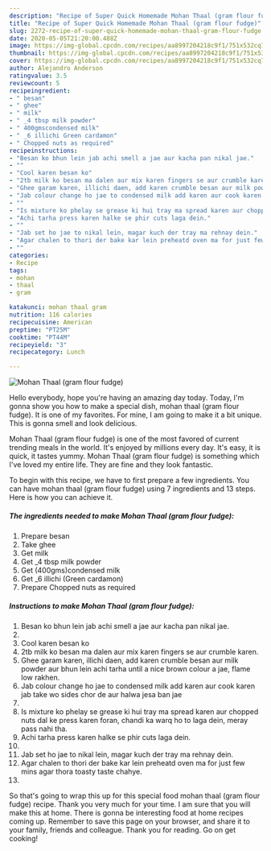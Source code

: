 ```yaml
---
description: "Recipe of Super Quick Homemade Mohan Thaal (gram flour fudge)"
title: "Recipe of Super Quick Homemade Mohan Thaal (gram flour fudge)"
slug: 2272-recipe-of-super-quick-homemade-mohan-thaal-gram-flour-fudge
date: 2020-05-05T21:20:00.488Z
image: https://img-global.cpcdn.com/recipes/aa8997204218c9f1/751x532cq70/mohan-thaal-gram-flour-fudge-recipe-main-photo.jpg
thumbnail: https://img-global.cpcdn.com/recipes/aa8997204218c9f1/751x532cq70/mohan-thaal-gram-flour-fudge-recipe-main-photo.jpg
cover: https://img-global.cpcdn.com/recipes/aa8997204218c9f1/751x532cq70/mohan-thaal-gram-flour-fudge-recipe-main-photo.jpg
author: Alejandro Anderson
ratingvalue: 3.5
reviewcount: 5
recipeingredient:
- " besan"
- " ghee"
- " milk"
- " _4 tbsp milk powder"
- " 400gmscondensed milk"
- " _6 illichi Green cardamon"
- " Chopped nuts as required"
recipeinstructions:
- "Besan ko bhun lein jab achi smell a jae aur kacha pan nikal jae."
- ""
- "Cool karen besan ko"
- "2tb milk ko besan ma dalen aur mix karen fingers se aur crumble karen."
- "Ghee garam karen, illichi daen, add karen crumble besan aur milk powder aur bhun lein achi tarha until a nice brown colour a jae, flame low rakhen."
- "Jab colour change ho jae to condensed milk add karen aur cook karen jab take wo sides chor de aur halwa jesa ban jae"
- ""
- "Is mixture ko phelay se grease ki hui tray ma spread karen aur chopped nuts dal ke press karen foran, chandi ka warq ho to laga dein, meray pass nahi tha."
- "Achi tarha press karen halke se phir cuts laga dein."
- ""
- "Jab set ho jae to nikal lein, magar kuch der tray ma rehnay dein."
- "Agar chalen to thori der bake kar lein preheatd oven ma for just few mins agar thora toasty taste chahye."
- ""
categories:
- Recipe
tags:
- mohan
- thaal
- gram

katakunci: mohan thaal gram 
nutrition: 116 calories
recipecuisine: American
preptime: "PT25M"
cooktime: "PT44M"
recipeyield: "3"
recipecategory: Lunch

---
```



![Mohan Thaal (gram flour fudge)](https://img-global.cpcdn.com/recipes/aa8997204218c9f1/751x532cq70/mohan-thaal-gram-flour-fudge-recipe-main-photo.jpg)

Hello everybody, hope you're having an amazing day today. Today, I'm gonna show you how to make a special dish, mohan thaal (gram flour fudge). It is one of my favorites. For mine, I am going to make it a bit unique. This is gonna smell and look delicious.



Mohan Thaal (gram flour fudge) is one of the most favored of current trending meals in the world. It's enjoyed by millions every day. It's easy, it is quick, it tastes yummy. Mohan Thaal (gram flour fudge) is something which I've loved my entire life. They are fine and they look fantastic.


To begin with this recipe, we have to first prepare a few ingredients. You can have mohan thaal (gram flour fudge) using 7 ingredients and 13 steps. Here is how you can achieve it.

<!--inarticleads1-->

##### The ingredients needed to make Mohan Thaal (gram flour fudge):

1. Prepare  besan
1. Take  ghee
1. Get  milk
1. Get  _4 tbsp milk powder
1. Get  (400gms)condensed milk
1. Get  _6 illichi (Green cardamon)
1. Prepare  Chopped nuts as required




<!--inarticleads2-->

##### Instructions to make Mohan Thaal (gram flour fudge):

1. Besan ko bhun lein jab achi smell a jae aur kacha pan nikal jae.
1. 
1. Cool karen besan ko
1. 2tb milk ko besan ma dalen aur mix karen fingers se aur crumble karen.
1. Ghee garam karen, illichi daen, add karen crumble besan aur milk powder aur bhun lein achi tarha until a nice brown colour a jae, flame low rakhen.
1. Jab colour change ho jae to condensed milk add karen aur cook karen jab take wo sides chor de aur halwa jesa ban jae
1. 
1. Is mixture ko phelay se grease ki hui tray ma spread karen aur chopped nuts dal ke press karen foran, chandi ka warq ho to laga dein, meray pass nahi tha.
1. Achi tarha press karen halke se phir cuts laga dein.
1. 
1. Jab set ho jae to nikal lein, magar kuch der tray ma rehnay dein.
1. Agar chalen to thori der bake kar lein preheatd oven ma for just few mins agar thora toasty taste chahye.
1. 




So that's going to wrap this up for this special food mohan thaal (gram flour fudge) recipe. Thank you very much for your time. I am sure that you will make this at home. There is gonna be interesting food at home recipes coming up. Remember to save this page on your browser, and share it to your family, friends and colleague. Thank you for reading. Go on get cooking!
